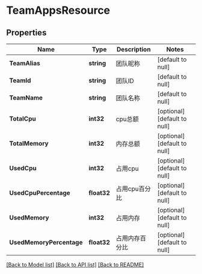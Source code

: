 # TeamAppsResource

## Properties
Name | Type | Description | Notes
------------ | ------------- | ------------- | -------------
**TeamAlias** | **string** | 团队昵称 | [default to null]
**TeamId** | **string** | 团队ID | [default to null]
**TeamName** | **string** | 团队名称 | [default to null]
**TotalCpu** | **int32** | cpu总额 | [optional] [default to null]
**TotalMemory** | **int32** | 内存总额 | [optional] [default to null]
**UsedCpu** | **int32** | 占用cpu | [optional] [default to null]
**UsedCpuPercentage** | **float32** | 占用cpu百分比 | [optional] [default to null]
**UsedMemory** | **int32** | 占用内存 | [optional] [default to null]
**UsedMemoryPercentage** | **float32** | 占用内存百分比 | [optional] [default to null]

[[Back to Model list]](../README.md#documentation-for-models) [[Back to API list]](../README.md#documentation-for-api-endpoints) [[Back to README]](../README.md)


